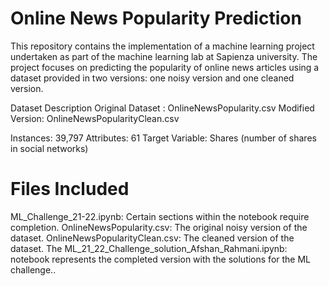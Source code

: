 # Online News Popularity Prediction
This repository contains the implementation of a machine learning project undertaken as part of the machine learning lab at Sapienza university. The project focuses on predicting the popularity of online news articles using a dataset provided in two versions: one noisy version and one cleaned version.

Dataset Description
Original Dataset : OnlineNewsPopularity.csv
Modified Version: OnlineNewsPopularityClean.csv

Instances: 39,797
Attributes: 61
Target Variable: Shares (number of shares in social networks)


# Files Included
ML_Challenge_21-22.ipynb: Certain sections within the notebook require completion.
OnlineNewsPopularity.csv: The original noisy version of the dataset.
OnlineNewsPopularityClean.csv: The cleaned version of the dataset.
The ML_21_22_Challenge_solution_Afshan_Rahmani.ipynb: notebook represents the completed version with the solutions for the ML challenge..
